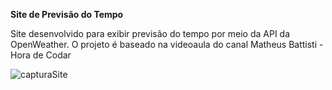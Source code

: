 <strong>Site de Previsão do Tempo</strong>

Site desenvolvido para exibir previsão do tempo por meio da API da OpenWeather. 
O projeto é baseado na videoaula do canal Matheus Battisti - Hora de Codar

![capturaSite](https://github.com/user-attachments/assets/e68a8cfc-392a-4c44-a131-6a5c44bfd7b9)

 
